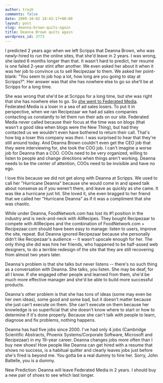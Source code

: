 ```yaml
---
author: troyh
comments: false
date: 2009-10-02 18:43:17+00:00
layout: post
slug: deanna-brown-quits-again
title: Deanna Brown quits again
wordpress_id: 3773
---
```


I predicted 2 years ago when we left Scripps that Deanna Brown, who was newly-hired to run the online sites, that she'd leave in 2 years. I was wrong, she lasted 6 months longer than that. It wasn't hard to predict, her resume is one failed 2-year stint after another. We even asked her about it when it was her job to convince us to sell Recipezaar to them. We asked her point-blank: "You seem to job hop a lot, how long are you going to stay at Scripps?". Her answer was that she has nowhere else to go so she'll be at Scripps for a long time.

She was wrong that she'd be at Scripps for a long time, but she was right that she has nowhere else to go. So [she went to Federated Media](http://paidcontent.org/article/419-battelle-changes-mind-stays-ceo-deanna-brown-exits-scripps-to-join-fm-a/). Federated Media is a loser in a sea of ad sales losers. To put it in perspective, when we ran Recipezaar we had ad sales companies contacting us constantly to let them run their ads on our site. Federated Media never called because their focus at the time was on blogs (that wasn't a good idea when blogs were the New Thing), but had they contacted us we wouldn't even have bothered to return their call. That's how big a loser this company was _then_. I was surprised to hear that they're still around today. And Deanna Brown couldn't even get the CEO job that they were interviewing for, she took the COO job. I can't imagine a worse job for Deanna than a COO. COOs need to be very organized, willing to listen to people and change directions when things aren't working. Deanna needs to be the center of attention, COOs need to be invisible and have no ego.

<!-- more -->

I love this because we did not get along with Deanna at Scripps. We used to call her "Hurricane Deanna" because she would come in and speed talk about nonsense as if you weren't there, and leave as quickly as she came. It was like a hurricane just hit. She loved it, she even bragged to her friend that we called her "Hurricane Deanna" as if it was a compliment that she was chaotic.

While under Deanna, FoodNetwork.com has lost its #1 position in the industry and is neck-and-neck with AllRecipes. They bought Recipezaar to compete with AllRecipes and the combination of FoodNetwork.com + Recipezaar.com should have been easy to manage: listen to users, improve the site, repeat. But Deanna ignored Recipezaar because she personally didn't like Recipezaar's audience -- it wasn't upscale enough for her. The only thing she did was hire her friends, who happened to be half-assed web designers, to do a terrible redesign of the site that they are still recovering from almost two years later.

Deanna's problem is that she talks but never listens -- there's no such thing as a conversation with Deanna. She talks, you listen. She may be deaf, for all I know. If she engaged other people and learned from them, she'd be much more effective manager and she'd be able to build more successful products.

Deanna's other problem is that she has tons of ideas (some may even be her own ideas), some good and some bad, but it doesn't matter because she just can't execute on them. She can't execute on them because her knowledge is so superficial that she doesn't know where to start or how to determine if it's done properly. Because she can't talk with people to learn, diagnose and fix problems, nothing happens.

Deanna has had five jobs since 2000. I've had only 4 jobs (Cambridge Scientific Abstracts, Phoenix Systems/Corporate Software, Microsoft and Recipezaar) in my 19-year career. Deanna changes jobs more often than I buy new shoes! How people like Deanna can get hired with a resume that shows no success, is a habitual quitter and clearly leaves jobs just before she's fired is beyond me. You gotta be a real dummy to hire her. Sorry, John Battelle, you is a dummy.

New Prediction: Deanna will leave Federated Media in 2 years. I should buy a new pair of shoes to see which last longer.
